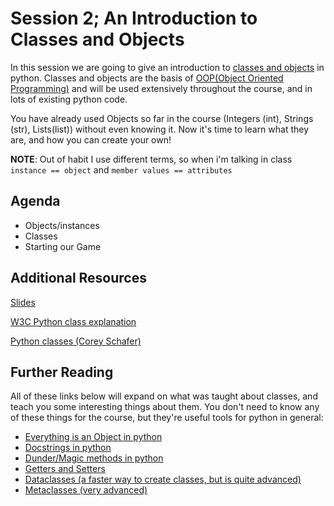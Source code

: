 # Session 2; An Introduction to Classes and Objects

In this session we are going to give an introduction to [classes and objects](https://www.w3schools.com/python/python_classes.asp) in python. Classes and objects are the basis of [OOP(Object Oriented Programming)](https://en.wikipedia.org/wiki/Object-oriented_programming#:~:text=Object-oriented%20programming%20(OOP),(often%20known%20as%20methods)) and will be used extensively throughout the course, and in lots of existing python code.

You have already used Objects so far in the course (Integers (int), Strings (str), Lists(list)) without even knowing it. Now it's time to learn what they are, and how you can create your own!


**NOTE**: Out of habit I use different terms, so when i'm talking in class ```instance == object``` and ```member values == attributes```

## Agenda

- Objects/instances
- Classes
- Starting our Game

## Additional Resources

[Slides](https://docs.google.com/presentation/d/1qn_p7oQGK7l32ZScIPU20GBANtYoJ97ivH2sODwT6J8/edit#slide=id.g8d84a60dfe_0_0)

[W3C Python class explanation](https://www.w3schools.com/python/python_classes.asp)

[Python classes (Corey Schafer)](https://www.youtube.com/watch?v=ZDa-Z5JzLYM)

## Further Reading

All of these links below will expand on what was taught about classes, and teach you some interesting things about them. You don't need to know any of these things for the course, but they're useful tools for python in general:

- [Everything is an Object in python](https://www.codingninjas.com/blog/2020/08/27/how-everything-in-python-is-an-object/)
- [Docstrings in python](https://canadiancoding.ca/posts/post/python/docstrings/)
- [Dunder/Magic methods in python](https://dbader.org/blog/python-dunder-methods)
- [Getters and Setters](https://www.datacamp.com/community/tutorials/property-getters-setters)
- [Dataclasses (a faster way to create classes, but is quite advanced)](https://canadiancoding.ca/posts/post/python/dataclasses/)
- [Metaclasses (very advanced)](https://realpython.com/python-metaclasses/)
